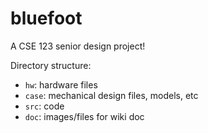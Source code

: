 # bluefoot
A CSE 123 senior design project!

Directory structure:
 - `hw`: hardware files
 - `case`: mechanical design files, models, etc
 - `src`: code
 - `doc`: images/files for wiki doc

